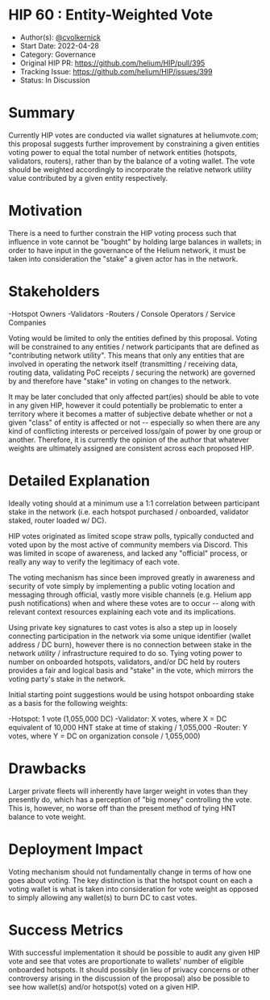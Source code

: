 # HIP 60 : Entity-Weighted Vote

- Author(s): [@cvolkernick](https://github.com/cvolkernick)
- Start Date: 2022-04-28
- Category: Governance
- Original HIP PR: <https://github.com/helium/HIP/pull/395>
- Tracking Issue: <https://github.com/helium/HIP/issues/399>
- Status: In Discussion

# Summary

Currently HIP votes are conducted via wallet signatures at heliumvote.com; this proposal suggests further improvement
by constraining a given entities voting power to equal the total number of network entities (hotspots, validators, routers), rather than
by the balance of a voting wallet. The vote should be weighted accordingly to incorporate the relative network utility value contributed
by a given entity respectively.

# Motivation

There is a need to further constrain the HIP voting process such that influence in vote cannot be "bought" by holding large balances
in wallets; in order to have input in the governance of the Helium network, it must be taken into consideration the "stake" a given actor
has in the network.

# Stakeholders

-Hotspot Owners
-Validators
-Routers / Console Operators / Service Companies

Voting would be limited to only the entities defined by this proposal. Voting will be constrained to any entities / network participants that are
defined as "contributing network utility". This means that only any entities that are involved in operating the network itself (transmitting / receiving data, routing data, validating PoC receipts / securing the network) are governed by and therefore have "stake" in voting on changes to the network.

It may be later concluded that only affected part(ies) should be able to vote in any given HIP, however it could potentially be problematic to enter
a territory where it becomes a matter of subjective debate whether or not a given "class" of entity is affected or not -- especially so when there are
any kind of conflicting interests or perceived loss/gain of power by one group or another. Therefore, it is currently the opinion of the author that
whatever weights are ultimately assigned are consistent across each proposed HIP.

# Detailed Explanation

Ideally voting should at a minimum use a 1:1 correlation between participant stake in the network (i.e. each hotspot purchased / onboarded,
validator staked, router loaded w/ DC).

HIP votes originated as limited scope straw polls, typically conducted and voted upon by the most active of community members
via Discord. This was limited in scope of awareness, and lacked any "official" process, or really any way to verify the
legitimacy of each vote.

The voting mechanism has since been improved greatly in awareness and security of vote simply by implementing a
public voting location and messaging through official, vastly more visible channels (e.g. Helium app push notifications) when and where these
votes are to occur -- along with relevant context resources explaining each vote and its implications.

Using private key signatures to cast votes is also a step up in loosely connecting participation in the network via some unique identifier
(wallet address / DC burn), however there is no connection between stake in the network _utility_ / infrastructure required to do so. Tying
voting power to number on onboarded hotspots, validators, and/or DC held by routers provides a fair and logical basis and "stake" in the vote,
which mirrors the voting party's stake in the network.

Initial starting point suggestions would be using hotspot onboarding stake as a basis for the following weights:

-Hotspot: 1 vote (1,055,000 DC)
-Validator: X votes, where X = DC equivalent of 10,000 HNT stake at time of staking / 1,055,000
-Router: Y votes, where Y = DC on organization console / 1,055,000)

# Drawbacks

Larger private fleets will inherently have larger weight in votes than they presently do, which has a perception of "big money" controlling the vote.
This is, however, no worse off than the present method of tying HNT balance to vote weight.

# Deployment Impact

Voting mechanism should not fundamentally change in terms of how one goes about voting. The key distinction is that the hotspot count on each
a voting wallet is what is taken into consideration for vote weight as opposed to simply allowing any wallet(s) to burn DC to cast votes.

# Success Metrics

With successful implementation it should be possible to audit any given HIP vote and see that votes are proportionate to wallets' number of
eligible onboarded hotspots. It should possibly (in lieu of privacy concerns or other controversy arising in the discussion of the proposal)
also be possible to see how wallet(s) and/or hotspot(s) voted on a given HIP.
